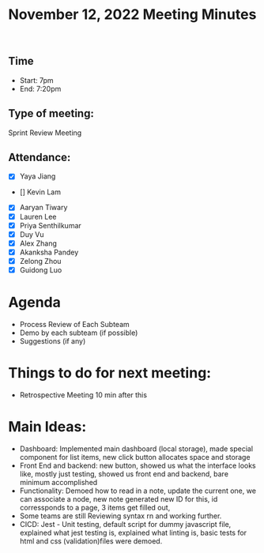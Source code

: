 <!-- Note taker: Aaryan Tiwary-->
<!-- Month Date, 2022-->
# November 12, 2022 Meeting Minutes
​
<!-- XX:XX AM/PM -->
## Time
- Start: 7pm
- End: 7:20pm
​
<!-- TA or team, etc.-->
## Type of meeting: 
​Sprint Review Meeting 
<!-- [x] for present -->
## Attendance:
- [x] Yaya Jiang
- [] Kevin Lam
- [x] Aaryan Tiwary
- [x] Lauren Lee
- [x] Priya Senthilkumar
- [x] Duy Vu
- [x] Alex Zhang
- [x] Akanksha Pandey
- [x] Zelong Zhou
- [x] Guidong Luo
​
<!-- Topics for the meeting-->
# Agenda
- Process Review of Each Subteam
- Demo by each subteam (if possible)
- Suggestions (if any) 
​
<!-- homework basically zzzz-->
# Things to do for next meeting:
- Retrospective Meeting 10 min after this
​
<!-- what was discussed for each topic-->
# Main Ideas:
- Dashboard: Implemented main dashboard (local storage), made special component for list items, new click button allocates space and storage 
- Front End and backend: new button, showed us what the interface looks like, mostly just testing, showed us front end and backend, bare minimum accomplished
- Functionality: Demoed how to read in a note, update the current one, we can associate a node, new note generated new ID for this, id corressponds to a page, 3 items get filled out, 
- Some teams are still Reviewing syntax rn and working further.
- CICD: Jest - Unit testing, default script for dummy javascript file, explained what jest testing is, explained what linting is, basic tests for html and css (validation)files were demoed. 
